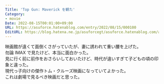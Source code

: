 ```yaml
---
Title: 'Top Gun: Maverick を観た'
Category:
- movie
Date: 2022-08-15T00:01:00+09:00
URL: https://asuforce.hatenablog.com/entry/2022/08/15/000100
EditURL: https://blog.hatena.ne.jp/asuforcegt/asuforce.hatenablog.com/atom/entry/4207112889908933378
---
```


映画館が遠くて面倒くさがっていたが、妻に誘われて重い腰を上げた。  
勿論 IMAX で見たけど、本当に面白かった。  
見に行く前に前作をおさらいしておいたけど、時代が違いすぎて子どもの頃の印象と違った。  
現代っ子向けの傑作トム・クルーズ映画になっていてよかった。  
これは劇場で見るべき映画だと思った。
